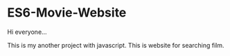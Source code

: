 # ES6-Movie-Website

Hi everyone... 

This is my another project with javascript. This is website for searching film.
